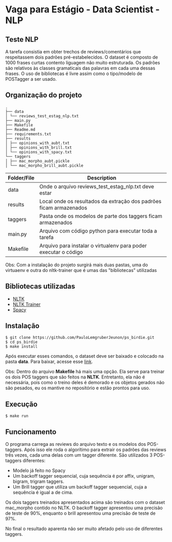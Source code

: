 # Vaga para Estágio - Data Scientist - NLP
## Teste NLP
A tarefa consistia em obter trechos de reviews/comentários que respeitassem dois padrões pré-estabelecidos. O dataset é composto de 1000 frases curtas contento liguagem não muito estruturada. Os padrões são relativos às classes gramaticais das palavras em cada uma dessas frases. O uso de bibliotecas é livre assim como o tipo/modelo de POSTagger a ser usado.

## Organização do projeto
```
.
├── data
│ └── reviews_test_estag_nlp.txt
├── main.py
├── Makefile
├── Readme.md
├── requirements.txt
├── results
│ ├── opinions_with_aubt.txt
│ ├── opinions_with_brill.txt
│ └── opinions_with_spacy.txt
└── taggers
│ ├── mac_morpho_aubt.pickle
│ └── mac_morpho_brill_aubt.pickle
```

| Folder/File | Description |
| ------ | ------ |
| data | Onde o arquivo reviews_test_estag_nlp.txt deve estar |
| results | Local onde os resultados da extração dos padrões ficam armazenados |
| taggers | Pasta onde os modelos de parte dos taggers ficam armazenados |
| main.py | Arquivo com código python para executar toda a tarefa |
| Makefile | Arquivo para instalar o virtualenv para poder executar o código |

Obs: Com a instalação do projeto surgirá mais duas pastas, uma do virtuaenv e outra do nltk-trainer que é umas das "bibliotecas" utilizadas

## Bibliotecas utilizadas
* [NLTK](https://www.nltk.org/)
* [NLTK Trainer](https://nltk-trainer.readthedocs.io/en/latest/)
* [Spacy](https://spacy.io/)

## Instalação
```
$ git clone https://github.com/PauloLemgruberJeunon/ps_birdie.git
$ cd ps_birdie
$ make install
```
Após executar esses comandos, o dataset deve ser baixado e colocado na pasta **data**. Para baixar, acesse esse [link](https://drive.google.com/file/d/1952gkCf2UURsE2qiUwVH700qcmDkXL2D/view?usp=sharing ).

Obs: Dentro do arquivo **Makefile** há mais uma opção. Ela serve para treinar os dois POS taggers que são feitos na **NLTK**. Entretanto, ela não é necessária, pois como o treino deles é demorado e os objetos gerados não são pesados, eu os mantive no repositório e estão prontos para uso.

## Execução
```
$ make run
```

## Funcionamento
O programa carrega as reviews do arquivo texto e os modelos dos POS-taggers. Após isso ele roda o algorítimo para extrair os padrões das reviews três vezes, cada uma delas com um tagger diferente. São utilizados 3 POS-taggers diferentes:
* Modelo já feito no Spacy
* Um backoff tagger sequencial, cuja sequência é por affix, unigram, bigram, trigram taggers.
* Um Brill tagger que utiliza um backoff tagger sequencial, cuja a sequência é igual a de cima.

Os dois taggers treinados apresentados acima são treinados com o dataset mac_morpho contido no NLTK. O backoff tagger apresentou uma precisão de teste  de 90%, enquanto o brill apresentou uma precisão de teste de 97%.

No final o resultado aparenta não ser muito afetado pelo uso de diferentes taggers.
